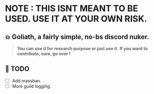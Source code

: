 # NOTE : THIS ISNT MEANT TO BE USED. USE IT AT YOUR OWN RISK.

## 💥 Goliath, a fairly simple, no-bs discord nuker.
> **You can use it for research purpose or just use it.**
> **If you want to contribute, sure, go over !**

## 🧾 TODO
- [ ] Add massban.
- [ ] More guild logging.
